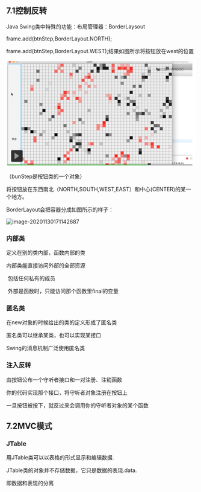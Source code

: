 ## 7.1控制反转

Java Swing类中特殊的功能：布局管理器：BorderLaysout

frame.add(btnStep,BorderLayout.NORTH);

frame.add(btnStep,BorderLayout.WEST);结果如图所示将按钮放在west的位置

![image-20201130171351337](7.控制反转与MVC模式.assets/image-20201130171351337-1606733975362.png)

（bunStep是按钮类的一个对象）

将按钮放在东西南北（NORTH,SOUTH,WEST,EAST）和中心(CENTER)的某一个地方。

BorderLayout会把容器分成如图所示的样子：

![image-20201130171142687](7.控制反转与MVC模式.assets/image-20201130171142687.png)



### 内部类

定义在别的类内部，函数内部的类

内部类能直接访问外部的全部资源

​      包括任何私有的成员

​      外部是函数时，只能访问那个函数里final的变量

### 匿名类

在new对象的时候给出的类的定义形成了匿名类

匿名类可以继承某类，也可以实现某接口

Swing的消息机制广泛使用匿名类

### 注入反转

由按钮公布一个守听者接口和一对注册、注销函数

你的代码实现那个接口，将守听者对象注册在按钮上

一旦按钮被按下，就反过来会调用你的守听者对象的某个函数

## 7.2MVC模式

### JTable

用JTable类可以以表格的形式显示和编辑数据.

JTable类的对象并不存储数据，它只是数据的表现.data.

即数据和表现的分离